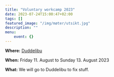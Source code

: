 ```yaml
---
title: "Voluntary workcamp 2023"
date: 2023-07-24T15:00:47+02:00
tags: []
featured_image: "/img/møter/utsikt.jpg"
description: ""
menu:
    event: {}
---
```


**Where:** [Duddelibu](https://www.google.com/maps/place/Duddelibu/@63.2825808,10.9020103,17z/data=!3m1!4b1!4m6!3m5!1s0x466d191f70285577:0x10af5c8a15ca8e47!8m2!3d63.2825784!4d10.9045852!16s%2Fg%2F11c2j9y7qp?entry=ttu)

**When:** Friday 11. August to Sunday 13. August 2023

**What:** We will go to Duddelibu to fix stuff.
